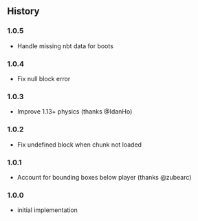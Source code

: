 ## History

### 1.0.5

* Handle missing nbt data for boots

### 1.0.4

* Fix null block error

### 1.0.3

* Improve 1.13+ physics (thanks @IdanHo)

### 1.0.2

* Fix undefined block when chunk not loaded

### 1.0.1

* Account for bounding boxes below player (thanks @zubearc)

### 1.0.0

* initial implementation